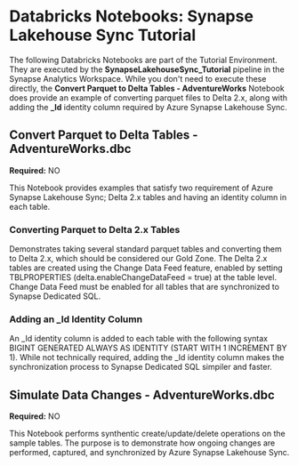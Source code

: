 # Databricks Notebooks: Synapse Lakehouse Sync Tutorial

The following Databricks Notebooks are part of the Tutorial Environment. They are executed by the **SynapseLakehouseSync_Tutorial** pipeline in the Synapse Analytics Workspace. While you don't need to execute these directly, the **Convert Parquet to Delta Tables - AdventureWorks** Notebook does provide an example of converting parquet files to Delta 2.x, along with adding the **_Id** identity column required by Azure Synapse Lakehouse Sync.

## Convert Parquet to Delta Tables - AdventureWorks.dbc

**Required:** NO

This Notebook provides examples that satisfy two requirement of Azure Synapse Lakehouse Sync; Delta 2.x tables and having an identity column in each table.

### Converting Parquet to Delta 2.x Tables
Demonstrates taking several standard parquet tables and converting them to Delta 2.x, which should be considered our Gold Zone. The Delta 2.x tables are created using the Change Data Feed feature, enabled by setting TBLPROPERTIES (delta.enableChangeDataFeed = true) at the table level. Change Data Feed must be enabled for all tables that are synchronized to Synapse Dedicated SQL.

### Adding an _Id Identity Column
An _Id identity column is added to each table with the following syntax BIGINT GENERATED ALWAYS AS IDENTITY (START WITH 1 INCREMENT BY 1). While not technically required, adding the _Id identity column makes the synchronization process to Synapse Dedicated SQL simpiler and faster.

## Simulate Data Changes - AdventureWorks.dbc

**Required:** NO

This Notebook performs synthentic create/update/delete operations on the sample tables. The purpose is to demonstrate how ongoing changes are performed, captured, and synchronized by Azure Synapse Lakehouse Sync.
